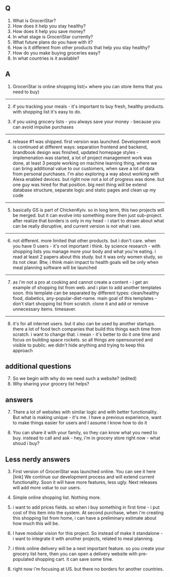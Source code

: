 ## Q

1. What is GroceriStar?
2. How does it help you stay healthy?
3. How does it help you save money?
4. In what stage is GroceriStar currently?
5. What future plans do you have with it?
6. How is it different from other products that help you stay healthy?
7. How do you make buying groceries easy?
8. In what countries is it available?

## A
1. GroceriStar is online shopping list(+ where you can store items that you need to buy) 
----
2. if you tracking your meals - it's important to buy fresh, healthy products. with shopping list it's easy to do.

3. if you using grocery lists - you always save your money - because you can avoid impulse purchases
----
4. release #1 was shipped. first version was launched. Development work is continued at different ways: separation frontend and backend, brandbook design was finished, updated homepage styles - implemenation was started, a lot of project management work was done, at least 3 people working on machine learning thing, where we can bring additional value to our customers, when save a lot of data from personal purchases. I'm also exploring a way about working with Alexa enabled devices. but right now not a lot of progress was done. but one guy was hired for that position.
big next thing will be extend database structure, separate logic and static pages and clean up my code
-----
5. basically GS is part of ChickenKyiv. so in long term, this two projects will be merged. 
but it can evolve into something more then just sub-project. 
after realize that borders is only in my head - i start to dream about what can be really 
disruptive, and current version is not what i see.

-----
6. not different. more limited that other products. but i don't care. when you have 0 users - it's not important i think. 
by science research - with shopping lists you manage more your body and what you're eating. i read at least 2 papers about this study. but it was only women study, so its not clear. Btw, i think main impact to health goals will be only when meal planning software will be launched

---
7. as i'm not a pro at cooking and cannot create a content - i get an example of shopping list from web. and i plan to add another templates soon. this template can be separated by different types: clean/healthy food, diabetics, any-popular-diet-name. main goal of this templates - don't start shopping list from scratch. clone it and add or remove unnecessary items. timesaver.

---
8. it's for all internet users. but it also can be used by another startups. there a lot of food tech companies that build this things each time from scratch. i want to change that. i mean - it's better to do it one time and focus on building space rockets. so all things are opensourced and visible to public. we didn't hide anything and trying to keep this approach

## additional questions

7. So we begin with why do we need such a website? (edited)
8. Why sharing your grocery list helps?

## answers

7. There a lot of websites with similar logic and with better functionality. But what is making unique - it's me. I have a previous experience, want to make things easier for users and I assume I know how to do it

8. You can share it with your family, so they can know what you need to buy. instead to call and ask - hey, i'm in grocery store right now - what shoud i buy?

## Less nerdy answers

3. First version of GroceriStar was launched online. You can see it here [link]
We continue our development process and will extend current functionality. Soon it will have more features, less ugly.
Next releases will add more *value* to our users.

4. Simple online shopping list. Nothing more.

5. i want to add prices fields. so when i buy something in first time - i put cost of this item into the system. At second purchase, when i'm creating this shopping list from home, i can have a preliminary estimate about how much this will be.

6. I have modular vision for this project. So instead of make it standalone - i want to integrate it with another projects, related to meal planning.
7. i think online delivery will be a next important feature. so you create your grocery list here, then you can open a delivery website with pre-populated shopping cart. it can save some time.

8. right now i'm focusing at US. but there no borders for another countries. 
